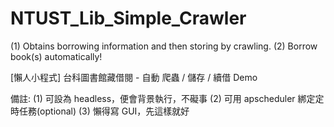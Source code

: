 # NTUST_Lib_Simple_Crawler
(1) Obtains borrowing information and then storing by crawling. (2) Borrow book(s) automatically!

[懶人小程式] 台科圖書館藏借閱 - 自動 爬蟲 / 儲存 / 續借 Demo

備註:
(1) 可設為 headless，便會背景執行，不礙事
(2) 可用 apscheduler 綁定定時任務(optional)
(3) 懶得寫 GUI，先這樣就好
